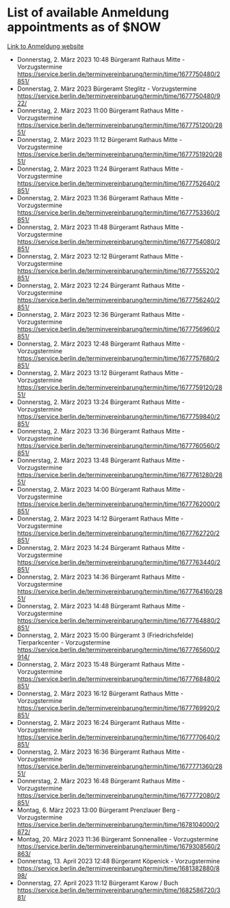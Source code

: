 # List of available Anmeldung appointments as of $NOW
[Link to Anmeldung website](https://service.berlin.de/terminvereinbarung/termin/tag.php?termin=1&anliegen[]=120686&dienstleisterlist=122210,122217,327316,122219,327312,122227,327314,122231,327346,122243,327348,122254,122252,329742,122260,329745,122262,329748,122271,327278,122273,327274,122277,327276,330436,122280,327294,122282,327290,122284,327292,122291,327270,122285,327266,122286,327264,122296,327268,150230,329760,122297,327286,122294,327284,122312,329763,122314,329775,122304,327330,122311,327334,122309,327332,317869,122281,327352,122279,329772,122283,122276,327324,122274,327326,122267,329766,122246,327318,122251,327320,122257,327322,122208,327298,122226,327300&herkunft=http%3A%2F%2Fservice.berlin.de%2Fdienstleistung%2F120686%2F)
- Donnerstag, 2. März 2023 10:48 Bürgeramt Rathaus Mitte - Vorzugstermine https://service.berlin.de/terminvereinbarung/termin/time/1677750480/2851/
- Donnerstag, 2. März 2023  Bürgeramt Steglitz - Vorzugstermine https://service.berlin.de/terminvereinbarung/termin/time/1677750480/922/
- Donnerstag, 2. März 2023 11:00 Bürgeramt Rathaus Mitte - Vorzugstermine https://service.berlin.de/terminvereinbarung/termin/time/1677751200/2851/
- Donnerstag, 2. März 2023 11:12 Bürgeramt Rathaus Mitte - Vorzugstermine https://service.berlin.de/terminvereinbarung/termin/time/1677751920/2851/
- Donnerstag, 2. März 2023 11:24 Bürgeramt Rathaus Mitte - Vorzugstermine https://service.berlin.de/terminvereinbarung/termin/time/1677752640/2851/
- Donnerstag, 2. März 2023 11:36 Bürgeramt Rathaus Mitte - Vorzugstermine https://service.berlin.de/terminvereinbarung/termin/time/1677753360/2851/
- Donnerstag, 2. März 2023 11:48 Bürgeramt Rathaus Mitte - Vorzugstermine https://service.berlin.de/terminvereinbarung/termin/time/1677754080/2851/
- Donnerstag, 2. März 2023 12:12 Bürgeramt Rathaus Mitte - Vorzugstermine https://service.berlin.de/terminvereinbarung/termin/time/1677755520/2851/
- Donnerstag, 2. März 2023 12:24 Bürgeramt Rathaus Mitte - Vorzugstermine https://service.berlin.de/terminvereinbarung/termin/time/1677756240/2851/
- Donnerstag, 2. März 2023 12:36 Bürgeramt Rathaus Mitte - Vorzugstermine https://service.berlin.de/terminvereinbarung/termin/time/1677756960/2851/
- Donnerstag, 2. März 2023 12:48 Bürgeramt Rathaus Mitte - Vorzugstermine https://service.berlin.de/terminvereinbarung/termin/time/1677757680/2851/
- Donnerstag, 2. März 2023 13:12 Bürgeramt Rathaus Mitte - Vorzugstermine https://service.berlin.de/terminvereinbarung/termin/time/1677759120/2851/
- Donnerstag, 2. März 2023 13:24 Bürgeramt Rathaus Mitte - Vorzugstermine https://service.berlin.de/terminvereinbarung/termin/time/1677759840/2851/
- Donnerstag, 2. März 2023 13:36 Bürgeramt Rathaus Mitte - Vorzugstermine https://service.berlin.de/terminvereinbarung/termin/time/1677760560/2851/
- Donnerstag, 2. März 2023 13:48 Bürgeramt Rathaus Mitte - Vorzugstermine https://service.berlin.de/terminvereinbarung/termin/time/1677761280/2851/
- Donnerstag, 2. März 2023 14:00 Bürgeramt Rathaus Mitte - Vorzugstermine https://service.berlin.de/terminvereinbarung/termin/time/1677762000/2851/
- Donnerstag, 2. März 2023 14:12 Bürgeramt Rathaus Mitte - Vorzugstermine https://service.berlin.de/terminvereinbarung/termin/time/1677762720/2851/
- Donnerstag, 2. März 2023 14:24 Bürgeramt Rathaus Mitte - Vorzugstermine https://service.berlin.de/terminvereinbarung/termin/time/1677763440/2851/
- Donnerstag, 2. März 2023 14:36 Bürgeramt Rathaus Mitte - Vorzugstermine https://service.berlin.de/terminvereinbarung/termin/time/1677764160/2851/
- Donnerstag, 2. März 2023 14:48 Bürgeramt Rathaus Mitte - Vorzugstermine https://service.berlin.de/terminvereinbarung/termin/time/1677764880/2851/
- Donnerstag, 2. März 2023 15:00 Bürgeramt 3 (Friedrichsfelde) Tierparkcenter - Vorzugstermine https://service.berlin.de/terminvereinbarung/termin/time/1677765600/2914/
- Donnerstag, 2. März 2023 15:48 Bürgeramt Rathaus Mitte - Vorzugstermine https://service.berlin.de/terminvereinbarung/termin/time/1677768480/2851/
- Donnerstag, 2. März 2023 16:12 Bürgeramt Rathaus Mitte - Vorzugstermine https://service.berlin.de/terminvereinbarung/termin/time/1677769920/2851/
- Donnerstag, 2. März 2023 16:24 Bürgeramt Rathaus Mitte - Vorzugstermine https://service.berlin.de/terminvereinbarung/termin/time/1677770640/2851/
- Donnerstag, 2. März 2023 16:36 Bürgeramt Rathaus Mitte - Vorzugstermine https://service.berlin.de/terminvereinbarung/termin/time/1677771360/2851/
- Donnerstag, 2. März 2023 16:48 Bürgeramt Rathaus Mitte - Vorzugstermine https://service.berlin.de/terminvereinbarung/termin/time/1677772080/2851/
- Montag, 6. März 2023 13:00 Bürgeramt Prenzlauer Berg - Vorzugstermine https://service.berlin.de/terminvereinbarung/termin/time/1678104000/2872/
- Montag, 20. März 2023 11:36 Bürgeramt Sonnenallee - Vorzugstermine https://service.berlin.de/terminvereinbarung/termin/time/1679308560/2863/
- Donnerstag, 13. April 2023 12:48 Bürgeramt Köpenick - Vorzugstermine https://service.berlin.de/terminvereinbarung/termin/time/1681382880/898/
- Donnerstag, 27. April 2023 11:12 Bürgeramt Karow / Buch https://service.berlin.de/terminvereinbarung/termin/time/1682586720/381/
